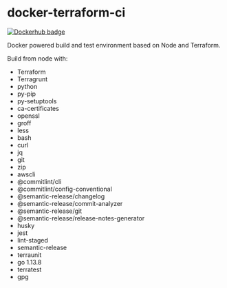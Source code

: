 # docker-terraform-ci
[![Dockerhub badge](https://dockeri.co/image/jdhornsby/terraform-ci)](https://hub.docker.com/r/jdhornsby/terraform-ci)

Docker powered build and test environment based on Node and Terraform.

Build from node with:
* Terraform
* Terragrunt
* python
* py-pip
* py-setuptools
* ca-certificates
* openssl
* groff
* less
* bash
* curl
* jq
* git
* zip
* awscli
* @commitlint/cli
* @commitlint/config-conventional
* @semantic-release/changelog
* @semantic-release/commit-analyzer
* @semantic-release/git
* @semantic-release/release-notes-generator
* husky
* jest
* lint-staged
* semantic-release
* terraunit
* go 1.13.8
* terratest
* gpg
